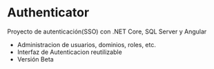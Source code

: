 # Authenticator
Proyecto de autenticación(SSO) con .NET Core, SQL Server y Angular  
* Administracion de usuarios, dominios, roles, etc.  
* Interfaz de Autenticacion reutilizable  
* Versión Beta
